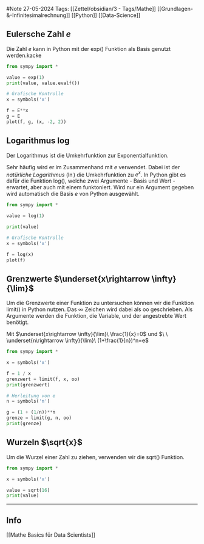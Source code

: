 #Note
27-05-2024
Tags: [[Zettel/obsidian/3 - Tags/Mathe]] [[Grundlagen-&-Infinitesimalrechnung]] [[Python]] [[Data-Science]]

## Eulersche Zahl $e$

Die Zahl $e$ kann in Python mit der exp() Funktion als Basis genutzt werden.kacke


```python
from sympy import *

value = exp(1)
print(value, value.evalf())

# Grafische Kontrolle
x = symbols('x')

f = E**x
g = E
plot(f, g, (x, -2, 2))
```

## Logarithmus $\log$

Der Logarithmus ist die Umkehrfunktion zur Exponentialfunktion.

Sehr häufig wird er im Zusammenhand mit $e$ verwendet. Dabei ist der *natürliche Logarithmus* ($\ln$) die Umkehrfunktion zu $e^x$. In Python gibt es dafür die Funktion log(), welche zwei Argumente - Basis und Wert - erwartet, aber auch mit einem funktoniert.
Wird nur ein Argument gegeben wird automatisch die Basis $e$ von Python ausgewählt.


```python
from sympy import *

value = log(1)

print(value)

# Grafische Kontrolle
x = symbols('x')

f = log(x)
plot(f)
```

## Grenzwerte $\underset{x\rightarrow \infty}{\lim}$

Um die Grenzwerte einer Funktion zu untersuchen können wir die Funktion limit() in Python nutzen. Das $\infty$ Zeichen wird dabei als oo geschrieben. Als Argumente werden die Funktion, die Variable, und der angestrebte Wert benötigt.

Mit $\underset{x\rightarrow \infty}{\lim}\  \frac{1}{x}=0$ und $\ \ \underset{n\rightarrow \infty}{\lim}\ (1+\frac{1}{n})^n=e$


```python
from sympy import *

x = symbols('x')

f = 1 / x
grenzwert = limit(f, x, oo)
print(grenzwert)

# Herleitung von e
n = symbols('n')

g = (1 + (1/n))**n
grenze = limit(g, n, oo)
print(grenze)
```

## Wurzeln $\sqrt{x}$

Um die Wurzel einer Zahl zu ziehen, verwenden wir die sqrt() Funktion.


```python
from sympy import *

x = symbols('x')

value = sqrt(16)
print(value)
```





---
## Info

[[Mathe Basics für Data Scientists]]